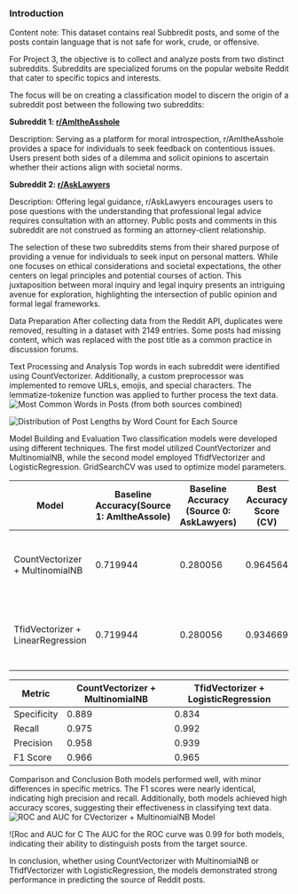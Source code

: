 ### Introduction

Content note: This dataset contains real Subbredit posts, and some of the posts contain language that is not safe for work, crude, or offensive.


For Project 3, the objective is to collect and analyze posts from two distinct subreddits. Subreddits are specialized forums on the popular website Reddit that cater to specific topics and interests.

The focus will be on creating a classification model to discern the origin of a subreddit post between the following two subreddits:

**Subreddit 1: [r/AmItheAsshole]('https://www.reddit.com/r/AmItheAsshole/')**

Description: Serving as a platform for moral introspection, r/AmItheAsshole provides a space for individuals to seek feedback on contentious issues. Users present both sides of a dilemma and solicit opinions to ascertain whether their actions align with societal norms.


**Subreddit 2: [r/AskLawyers]('https://www.reddit.com/r/AskLawyers/')**

Description: Offering legal guidance, r/AskLawyers encourages users to pose questions with the understanding that professional legal advice requires consultation with an attorney. Public posts and comments in this subreddit are not construed as forming an attorney-client relationship.


The selection of these two subreddits stems from their shared purpose of providing a venue for individuals to seek input on personal matters. While one focuses on ethical considerations and societal expectations, the other centers on legal principles and potential courses of action. This juxtaposition between moral inquiry and legal inquiry presents an intriguing avenue for exploration, highlighting the intersection of public opinion and formal legal frameworks.


Data Preparation
After collecting data from the Reddit API, duplicates were removed, resulting in a dataset with 2149 entries. Some posts had missing content, which was replaced with the post title as a common practice in discussion forums.

Text Processing and Analysis
Top words in each subreddit were identified using CountVectorizer. Additionally, a custom preprocessor was implemented to remove URLs, emojis, and special characters. The lemmatize-tokenize function was applied to further process the text data.
![Most Common Words in Posts (from both sources combined)](https://git.generalassemb.ly/martafuentes/project-3/blob/master/Images/bar_most_common_all.png?raw=true)

![Distribution of Post Lengths by Word Count for Each Source](https://git.generalassemb.ly/martafuentes/project-3/blob/master/Images/bar_post_len_by_word_al_aita.png?raw=true)

Model Building and Evaluation
Two classification models were developed using different techniques. The first model utilized CountVectorizer and MultinomialNB, while the second model employed TfidfVectorizer and LogisticRegression. GridSearchCV was used to optimize model parameters.

| Model                              | Baseline Accuracy(Source 1: AmItheAssole) | Baseline Accuracy (Source 0: AskLawyers) | Best Accuracy Score (CV) | Best Accuracy Score (Training) | Best Accuracy Score (Testing) | Best Parameters Found                             |
|------------------------------------|------------------------------------|------------------------------------|--------------------------|--------------------------------|-------------------------------|--------------------------------------------------|
| CountVectorizer + MultinomialNB    | 0.719944                           | 0.280056                           | 0.964564                 | 0.979847                       | 0.950704                      | max_df': 0.95, 'max_features': 5000, 'min_df': 4, 'ngram_range': (1, 1) |
| TfidVectorizer + LinearRegression | 0.719944                           | 0.280056                           | 0.934669                 | 0.964559                       | 0.947887                      | 'max_df': 0.95, 'max_features': 2000, 'min_df': 4, 'ngram_range': (1, 1) |


| Metric          | CountVectorizer + MultinomialNB | TfidVectorizer + LogisticRegression |
|-----------------|---------------------------------|-------------------------------------|
| Specificity     | 0.889                           | 0.834                               |
| Recall          | 0.975                           | 0.992                               |
| Precision       | 0.958                           | 0.939                               |
| F1 Score        | 0.966                           | 0.965                               |


Comparison and Conclusion
Both models performed well, with minor differences in specific metrics. The F1 scores were nearly identical, indicating high precision and recall. Additionally, both models achieved high accuracy scores, suggesting their effectiveness in classifying text data.
![ROC and AUC for CVectorizer + MultinomialNB Model](https://git.generalassemb.ly/martafuentes/project-3/blob/master/Images/roc_auc_cvec_lr.png?raw=true)

![Roc and AUC for C
The AUC for the ROC curve was 0.99 for both models, indicating their ability to distinguish posts from the target source.

In conclusion, whether using CountVectorizer with MultinomialNB or TfidfVectorizer with LogisticRegression, the models demonstrated strong performance in predicting the source of Reddit posts.


